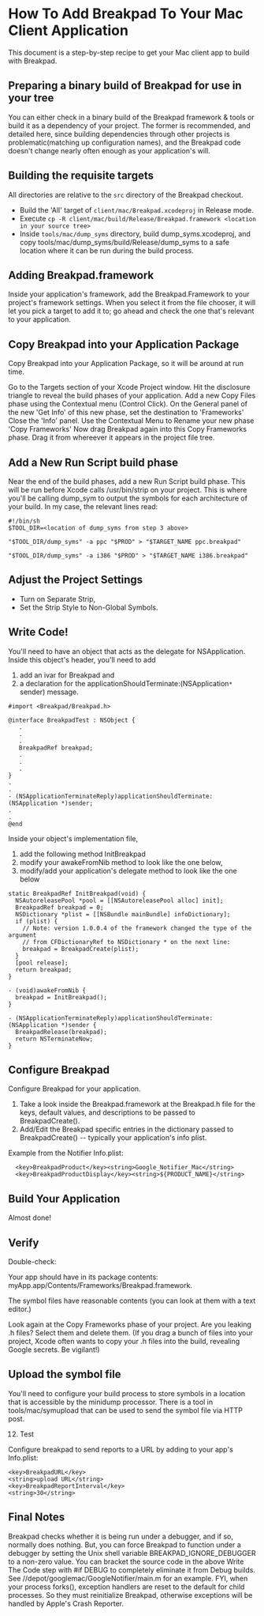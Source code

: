 # How To Add Breakpad To Your Mac Client Application #



This document is a step-by-step recipe to get your Mac client app to build with Breakpad.

## Preparing a binary build of Breakpad for use in your tree ##

You can either check in a binary build of the Breakpad framework &
tools or build it as a dependency of your project.  The former is
recommended, and detailed here, since building dependencies through
other projects is problematic(matching up configuration names), and
the Breakpad code doesn't change nearly often enough as your
application's will.

## Building the requisite targets ##

All directories are relative to the `src` directory of the Breakpad checkout.

  * Build the 'All' target of `client/mac/Breakpad.xcodeproj` in Release mode.
  * Execute `cp -R client/mac/build/Release/Breakpad.framework <location in your source tree>`
  * Inside `tools/mac/dump_syms` directory, build dump\_syms.xcodeproj, and copy tools/mac/dump\_syms/build/Release/dump\_syms to a safe location where it can be run during the build process.

## Adding Breakpad.framework ##

Inside your application's framework, add the Breakpad.Framework to  your project's framework settings.  When you select it from the file  chooser, it will let you pick a target to add it to; go ahead and  check the one that's relevant to your application.

## Copy Breakpad into your Application Package ##

Copy Breakpad into your Application Package, so it will be around at run time.

Go to the Targets section of your Xcode Project window.
Hit the disclosure triangle to reveal the build phases of your application.
Add a new Copy Files phase using the Contextual menu (Control Click).
On the General panel of the new 'Get Info' of this new phase, set the destination to 'Frameworks'
Close the 'Info' panel.
Use the Contextual Menu to Rename your new phase 'Copy Frameworks'
Now drag Breakpad  again into this Copy Frameworks phase.  Drag it from whereever it appears in the project file tree.

## Add a New Run Script build phase ##

Near the end of the build phases, add a new Run Script build phase. This will be run before Xcode calls /usr/bin/strip on your project. This is where you'll be calling dump\_sym to output the symbols for each architecture of your build. In my case, the relevant lines read:

```
#!/bin/sh
$TOOL_DIR=<location of dump_syms from step 3 above>

"$TOOL_DIR/dump_syms" -a ppc "$PROD" > "$TARGET_NAME ppc.breakpad"

"$TOOL_DIR/dump_syms" -a i386 "$PROD" > "$TARGET_NAME i386.breakpad"
```

## Adjust the Project Settings ##

  * Turn on Separate Strip,
  * Set the Strip Style to Non-Global Symbols.

## Write Code! ##

You'll need to have an object that acts as the delegate for NSApplication. Inside this object's header, you'll need to add

  1. add an ivar for Breakpad and
  1. a declaration for the applicationShouldTerminate:(NSApplication`*` sender) message.

```
#import <Breakpad/Breakpad.h>

@interface BreakpadTest : NSObject {
   .
   .
   .
   BreakpadRef breakpad;
   .
   .
   .
}
.
.
- (NSApplicationTerminateReply)applicationShouldTerminate:(NSApplication *)sender;
.
.
@end
```

Inside your object's implementation file,

  1. add the following method InitBreakpad
  1. modify your awakeFromNib method to look like the one below,
  1. modify/add your application's delegate method to look like the one below


```
static BreakpadRef InitBreakpad(void) {
  NSAutoreleasePool *pool = [[NSAutoreleasePool alloc] init];
  BreakpadRef breakpad = 0;
  NSDictionary *plist = [[NSBundle mainBundle] infoDictionary];
  if (plist) {
    // Note: version 1.0.0.4 of the framework changed the type of the argument 
    // from CFDictionaryRef to NSDictionary * on the next line:
    breakpad = BreakpadCreate(plist);
  }
  [pool release];
  return breakpad;
}

- (void)awakeFromNib {
  breakpad = InitBreakpad();
}

- (NSApplicationTerminateReply)applicationShouldTerminate:(NSApplication *)sender {
  BreakpadRelease(breakpad);
  return NSTerminateNow;
}
```

## Configure Breakpad ##

Configure Breakpad for your application.

  1. Take a look inside the Breakpad.framework at the Breakpad.h file for the keys, default values, and descriptions to be passed to BreakpadCreate().
  1. Add/Edit the Breakpad specific entries in the dictionary passed to BreakpadCreate() -- typically your application's info plist.

Example from the Notifier Info.plist:
```
  <key>BreakpadProduct</key><string>Google_Notifier_Mac</string>
  <key>BreakpadProductDisplay</key><string>${PRODUCT_NAME}</string>
```

## Build Your Application ##

Almost done!

## Verify ##

Double-check:

Your app should have in its package contents: myApp.app/Contents/Frameworks/Breakpad.framework.

The symbol files have reasonable contents (you can look at them with a text editor.)

Look again at the Copy Frameworks phase of your project. Are you leaking .h files? Select them and delete them. (If you drag a bunch of files into your project, Xcode often wants to copy your .h files into the build, revealing Google secrets. Be vigilant!)

## Upload the symbol file ##

You'll need to configure your build process to store symbols in a location that is accessible by the minidump processor.  There is a tool in tools/mac/symupload that can be used to send the symbol file via HTTP post.

12. Test

Configure breakpad to send reports to a URL by adding to your app's Info.plist:

```
<key>BreakpadURL</key>
<string>upload URL</string>
<key>BreakpadReportInterval</key>
<string>30</string>
```

## Final Notes ##

Breakpad checks whether it is being run under a debugger, and if so, normally does nothing.
But, you can force Breakpad to function under a debugger by setting the Unix shell variable BREAKPAD\_IGNORE\_DEBUGGER to a non-zero value.
You can bracket the source code in the above Write The Code step with #if DEBUG to completely eliminate it from Debug builds. See //depot/googlemac/GoogleNotifier/main.m for an example.
FYI, when your process forks(), exception handlers are reset to the default for child processes. So they must reinitialize Breakpad, otherwise exceptions will be handled by Apple's Crash Reporter.